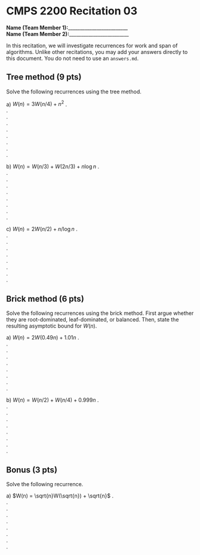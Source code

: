 # CMPS 2200  Recitation 03

**Name (Team Member 1):**_________________________  
**Name (Team Member 2):**_________________________

In this recitation, we will investigate recurrences for work and span of algorithms. Unlike other recitations, you may add your answers directly to this document. You do not need to use an `answers.md`.

## Tree method (9 pts)
Solve the following recurrences using the tree method. 

a) $W(n) = 3W(n/4) + n^2$
.  
.  
.  
.  
.  
.  
.  
.  
.  


b) $W(n) = W(n/3)+ W(2n/3) + n \log n$
.  
.  
.  
.  
.  
.  
.  
.  
.  


c) $W(n) = 2W(n/2)+ n/ \log n$
.  
.  
.  
.  
.  
.  
.  
.  
.  


## Brick method (6 pts)
Solve the following recurrences using the brick method. First argue
whether they are root-dominated, leaf-dominated, or balanced. Then,
state the resulting asymptotic bound for $W(n)$.

a) $W(n) = 2 W(0.49 n) + 1.01 n$
.  
.  
.  
.  
.  
.  
.  
.  
.  

b) $W(n) = W(n/2) + W(n/4) + 0.999n$
.  
.  
.  
.  
.  
.  
.  
.  
.  


## Bonus (3 pts)

Solve the following recurrence.

a) $W(n) = \sqrt{n}W(\sqrt{n}) + \sqrt{n}$
.  
.  
.  
.  
.  
.  
.  
.  
.  

